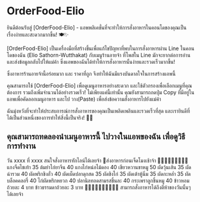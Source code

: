 # OrderFood-Elio
ยินดีต้อนรับสู่ [OrderFood-Elio] - แอพพลิเคชั่นที่จะทำให้การสั่งอาหารในคอนโดของคุณเป็นเรื่องง่ายและสะดวกมากขึ้น! 🍽️✨

[OrderFood-Elio] เป็นเครื่องมือที่สร้างขึ้นเพื่อแก้ไขปัญหาที่พบในการสั่งอาหารผ่าน Line ในคอนโดของฉัน (Elio Sathorn-Wutthakat) 
กับเมนูร้านอายจ้า ที่โพสใน Line มักจะยากต่อการอ่านและส่งข้อมูลกลับไปให้แม่ค้า ซึ่งแอพของฉันได้ทำให้การสั่งอาหารนั้นง่ายและรวดเร็วมากขึ้น!

ซึ่งอาหารร้านอายจ้านี้อร่อยมาก และ ราคาที่ถูก จึงทำให้ฉันมีแรงบันดาลใจในการสร้างแอพนี้ 

คุณสามารถใช้ [OrderFood-Elio] เพื่อดูเมนูอาหารอย่างสะดวก และใช้ตัวกรองเพื่อเลือกเมนูที่คุณต้องการ รวมถึงเพิ่มจำนวนได้อย่างรวดเร็ว! ไม่เพียงแค่นี้เท่านั้น คุณยังสามารถกดปุ่ม Copy ที่มีอยู่ในแอพเพื่อคัดลอกเมนูอาหาร และไป วาง(Paste) เพื่อส่งข้อความสั่งอาหารไปยังแม่ค้า

ฉันมุ่งหวังที่จะทำให้ประสบการณ์การสั่งอาหารของคุณเป็นเพลิดเพลินและรวดเร็วที่สุด และเรายินดีที่ได้เป็นส่วนหนึ่งของการทำให้สิ่งนี้เป็นจริง! 🚀🍲

## คุณสามารถทดลองนำเมนูอาหารนี้ ไปวางในแอพของฉัน เพื่อดูวิธีการทำงาน ##

วัน xxxx ที่ xxxx สนใจสั่งอาหารทักไลน์ได้เลยจ้า
🛵ส่งอาหารก่อนเจ็ดโมงเช้าจ้า
🍲🍲🍲🍲🍲🍲🍲🍲🍲
แกงจืดไชเท้า 35
ต้มยำไก่ยาจีน 40
แกงไก่หน่อไม้ดอง 40
เขียวหวานขาหมู 50
ผัดวุ้นเส้น 35
ผัดฉ่ารวม 40
ผัดพริกขิงถั่ว 40
ผัดเผ็ดปลาดุกสด 35
ผัดขิงไก่ 35
ผัดเต้าหู้นิ่ม 35
ผัดกะหล่ำ 35
ผัดบล็อคคลอรี่ 40
ไก่ผัดพริกหยวก 40
ปลานิลทอดสามรสชิ้นละ 40
กระเพราลูกชิ้นหมู 40
ข้าวหอมถ้วยละ 4 บาท
ข้าวธรรมดาถ้วยละ 3 บาท
🍚🍚🍚🍚🍚🍚🍚🍚🍚🍚
สามารถสั่งอาหารได้ถึงตีห้าของวันนั้นๆได้เลยจ้า
